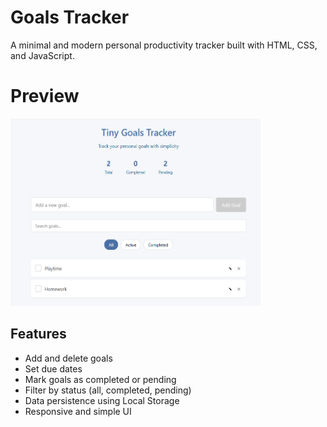 # Goals Tracker

A minimal and modern personal productivity tracker built with HTML, CSS, and JavaScript.

# Preview
<img src="assets/Preview.png" alt="Goals Tracker Preview" width="400" height="300"/>

## Features

- Add and delete goals
- Set due dates
- Mark goals as completed or pending
- Filter by status (all, completed, pending)
- Data persistence using Local Storage
- Responsive and simple UI
